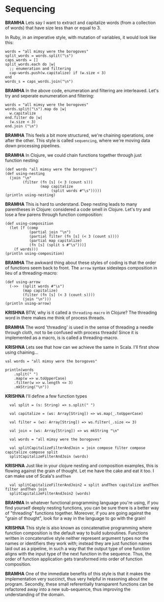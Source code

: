 # Sequencing

**BRAMHA** Lets say I want to extract and capitalize words (from a collection of words) that have size less than or equal to 3.

In Ruby, in an imperative style, with mutation of variables, it would look like this:

```
words = "all mimsy were the borogoves"
split_words = words.split("\s")
caps_words = []
split_words.each do |w|
  ;; enumeration and filtering
  cap-words.push(w.capitalize) if (w.size < 3)
end
words_s = caps_words.join("\n")
```

**BRAMHA** In the above code, enumeration and filtering are interleaved.  Let's try and
seperate eunumeration and filtering:

```
words = "all mimsy were the borogoves"
words.split("\s").map do |w|
  w.capitalize
end.filter do |w|
  (w.size < 3)
end.join ("\n")
```

**BRAMHA** This feels a bit more structured, we're chaining operations, one after the other. 
This style is called `sequencing`, where we're moving data down processing pipelines. 

**BRAMHA** In Clojure, we could chain functions together through just function nesting: 
```
(def words "all mimsy were the borogoves")
(def using-nesting
  (join "\n"
        (filter (fn [s] (< 3 (count s)))
                (map capitalize
                     (split words #"\s")))))
(println using-nesting)
```
**BRAMHA** This is hard to understand. Deep nesting leads to many parentheses in Clojure: considered a code smell in Clojure. Let's try and lose a few parens through function composition:

```
(def using-composition
  (let [f (comp
           (partial join "\n")
           (partial filter (fn [s] (< 3 (count s))))
           (partial map capitalize)
           (fn [s] (split s #"\s")))]
    (f words)))
(println using-composition)
```

**BRAMHA** The awkward thing about these styles of coding is that the order of functions seem 
back to front. The `arrow` syntax sidesteps composition in lieu of a threading-macro:

```
(def using-arrow
  (->>  (split words #"\s")
        (map capitalize)
        (filter (fn [s] (< 3 (count s))))
        (join "\n")))
(println using-arrow)
```

**KRISHNA** BTW, why is it called a `threading-macro` in Clojure? The threading word in there makes me think of process threads.
 
**BRAMHA** The word 'threading' is used in the sense of threading a needle through cloth, not to be confused with process threads! Since it is implemented as a macro, is is called a threading-macro.

**KRISHNA** Lets see that how can we achieve the same in Scala. I'll first show using chaining...
```
val words = "all mimsy were the borogoves"

println(words
    .split(" ")
    .map(w => w.toUpperCase)
    .filter(w => w.length <= 3)
    .mkString("\n"))
```

**KRISHNA**  I'll define a few function types

~~~
  val split = (s: String) => s.split(" ")

  val capitalize = (ws: Array[String]) => ws.map(_.toUpperCase)

  val filter = (ws: Array[String]) => ws.filter(_.size <= 3)
    
  val join = (ws: Array[String]) => ws mkString "\n"
                                
  val words = "all mimsy were the borogoves"
  
  val splitCapitalizeFilterAndJoin = join compose filter compose capitalize compose split
  splitCapitalizeFilterAndJoin (words)
~~~

**KRISHNA** Just like in your clojure nesting and composition examples, this is flowing against the grain of thought.  Let me
have the cake and eat it too. I can make use of Scala's `andThen`
~~~
  val splitCapitalizeFilterAndJoin2 = split andThen capitalize andThen filter andThen join
  splitCapitalizeFilterAndJoin2 (words)
~~~

**BRAHMA** In whatever functional programming language you're using, if you find yourself deeply nesting functions, you can be sure there is a better way of "threading" functions together. Moreover, if you are going against the "grain of thought", look for a way in the language to go with the grain!

**KRISHNA** This style is also known as concatenative programming where function composition is the default way to build subroutines. Functions written in concatenative style neither represent argument types nor the names or identifiers they work with; instead they are just function names laid out as a pipeline, in such a way that the output type of one function aligns with the input type of the next function in the sequence. Thus, the order of function application gets transformed into order of function composition. 

**BRAMHA** One of the immediate benefits of this style is that it makes the implementation very succinct, thus very helpful in reasoning about the program.  Secondly, these small referentially transparent functions can be refactored away into a new sub-sequence, thus improving the understanding of the domain.
